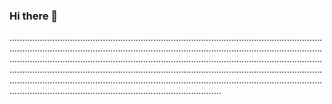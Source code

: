 ### Hi there 👋

................................................................................................................................................................................................................................................................................................................................................................................................................................................................................................................................................................................................................................................................................................................................